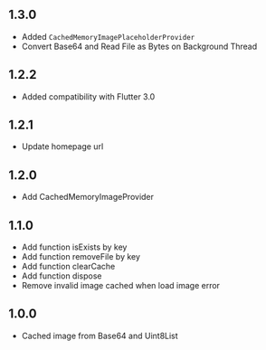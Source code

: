 ## 1.3.0

* Added `CachedMemoryImagePlaceholderProvider`
* Convert Base64 and Read File as Bytes on Background Thread

## 1.2.2

* Added compatibility with Flutter 3.0

## 1.2.1

* Update homepage url

## 1.2.0

* Add CachedMemoryImageProvider

## 1.1.0

* Add function isExists by key
* Add function removeFile by key
* Add function clearCache
* Add function dispose
* Remove invalid image cached when load image error

## 1.0.0

* Cached image from Base64 and Uint8List
